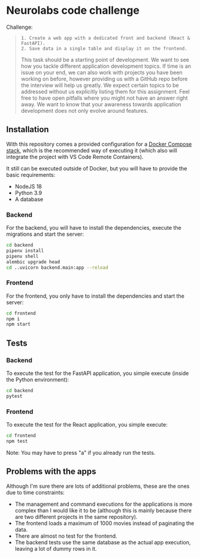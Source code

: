 # Neurolabs code challenge

Challenge:

>     1. Create a web app with a dedicated front and backend (React & FastAPI).
>     2. Save data in a single table and display it on the frontend.
>
> This task should be a starting point of development. We want to see how you tackle different application development topics. If time is an issue on your end, we can also work with projects you have been working on before, however providing us with a GitHub repo before the interview will help us greatly. We expect certain topics to be addressed without us explicitly listing them for this assignment. Feel free to have open pitfalls where you might not have an answer right away. We want to know that your awareness towards application development does not only evolve around features.

## Installation

With this repository comes a provided configuration for a [Docker Compose stack](docker-compose.yml), which is the
recommended way of executing it (which also will integrate the project with VS Code Remote Containers).

It still can be executed outside of Docker, but you will have to provide the basic requirements:

- NodeJS 18
- Python 3.9
- A database

### Backend

For the backend, you will have to install the dependencies, execute the migrations and start the server:

```bash
cd backend
pipenv install
pipenv shell
alembic upgrade head
cd ..uvicorn backend.main:app --reload

```

### Frontend

For the frontend, you only have to install the dependencies and start the server:

```bash
cd frontend
npm i
npm start
```

## Tests

### Backend

To execute the test for the FastAPI application, you simple execute (inside the Python environment):

```bash
cd backend
pytest
```

### Frontend

To execute the test for the React application, you simple execute:

```bash
cd frontend
npm test
```

Note: You may have to press "a" if you already run the tests.

## Problems with the apps

Although I'm sure there are lots of additional problems, these are the ones due to time constraints:

- The management and command executions for the applications is more complex than I would like it to be (although this
is mainly because there are two different projects in the same repository).
- The frontend loads a maximum of 1000 movies instead of paginating the data.
- There are almost no test for the frontend.
- The backend tests use the same database as the actual app execution, leaving a lot of dummy rows in it.
